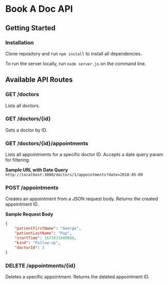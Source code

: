 # Book A Doc API
## Getting Started
### Installation
Clone repository and run `npm install` to install all dependencies.

To run the server locally, run `node server.js` on the command line.

## Available API Routes

### GET /doctors
Lists all doctors.

### GET /doctors/{id}
Gets a doctor by ID.

### GET /doctors/{id}/appointments
Lists all appointments for a specific doctor ID. Accepts a date query param for filtering.

**Sample URL with Date Query**
`http://localhost:3000/doctors/1/appointments?date=2018-05-09`

### POST /appointments
Creates an appointment from a JSON request body. Returns the created appointment ID.

**Sample Request Body**
```JSON
{
    "patientFirstName": "George",
    "patientLastName": "Pup",
    "startTime": 1671031800000,
    "kind": "Follow-up",
    "doctorId": 3
}
```

### DELETE /appointments/{id}
Deletes a specific appointment. Returns the deleted appointment ID.
